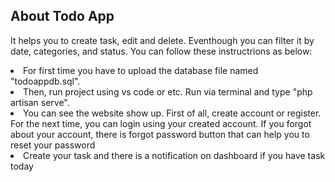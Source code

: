 
## About Todo App

It helps you to create task, edit and delete. Eventhough you can filter it by date, categories, and status. You can follow these instructrions as below: 
<li>For first time you have to upload the database file named "todoappdb.sql".</li> 
<li>Then, run project using vs code or etc. Run via terminal and type "php artisan serve".</li>
<li>You can see the website show up. First of all, create account or register. For the next time, you can login using your created account. If you forgot about your account, there is forgot password button that can help you to reset your password</li>
<li>Create your task and there is a notification on dashboard if you have task today</li>
